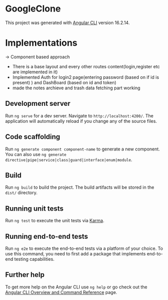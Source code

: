 # GoogleClone

This project was generated with [Angular CLI](https://github.com/angular/angular-cli) version 16.2.14.

# Implementations
-> Component based approach
 - There is a base layout and every other routes content(login,register etc are implemented in it)
 - Implemented Auth for login2 page(entering password (based on if id is present) ) and DashBoard (based on id and token)
 - made the notes archieve and trash data fetching part working
## Development server

Run `ng serve` for a dev server. Navigate to `http://localhost:4200/`. The application will automatically reload if you change any of the source files.

## Code scaffolding

Run `ng generate component component-name` to generate a new component. You can also use `ng generate directive|pipe|service|class|guard|interface|enum|module`.

## Build

Run `ng build` to build the project. The build artifacts will be stored in the `dist/` directory.

## Running unit tests

Run `ng test` to execute the unit tests via [Karma](https://karma-runner.github.io).

## Running end-to-end tests

Run `ng e2e` to execute the end-to-end tests via a platform of your choice. To use this command, you need to first add a package that implements end-to-end testing capabilities.

## Further help

To get more help on the Angular CLI use `ng help` or go check out the [Angular CLI Overview and Command Reference](https://angular.io/cli) page.
